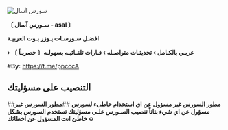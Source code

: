 
![سورس آسال]([https://i.postimg.cc/HsBGV28T/image.jpg](https://g.top4top.io/p_35552we4o0.jpg))

**〔 سـورس آسال - asal 〕**

**افضـل سـورسـات يـوزر بـوت العربيـة**

**› عربـي بالكـامل › تحديثـات متواصـله › فـارات تلقـائيـه بسهولـه〔 حصريـاً 〕** 

#**By:** https://t.me/ppcccA

## التنصيب على مسؤليتك 


##**مطور السورس غير مسؤول عن اي استخدام خاطىء لسورس**
##**مطور السورس غير مسؤول عن اي شيء بتاتاً تنصيب السـورس علـى مسؤليتك تستخدم السورس بشكل خاطئ انت المسؤول عن اخطائك ⎉**
